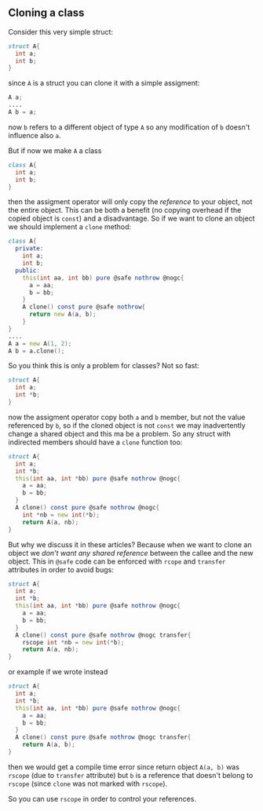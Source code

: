 ## Cloning a class
Consider this very simple struct:
````d
struct A{
  int a;
  int b;
}
````
since `A` is a struct you can clone it with a simple assigment:
````d
A a;
....
A b = a;
````
now `b` refers to a different object of type `A` so any modification of `b` doesn't influence also `a`.

But if now we make `A` a class
````d
class A{
  int a;
  int b;
}
````
then the assigment operator will only copy the *reference* to your object, not the entire object. This can be both a benefit (no copying overhead if the copied object is `const`) and a disadvantage. So if we want to clone an object we should implement a `clone` method:
````d
class A{
  private:
    int a;
    int b;
  public:
    this(int aa, int bb) pure @safe nothrow @nogc{
      a = aa;
      b = bb;
    }
    A clone() const pure @safe nothrow{
      return new A(a, b);
    }
}
....
A a = new A(1, 2);
A b = a.clone();
````

So you think this is only a problem for classes? Not so fast:
````d
struct A{
  int a;
  int *b;
}
````
now the assigment operator copy both `a` and `b` member, but not the value referenced by `b`, so if the cloned object is not `const` we may inadvertently change a shared object and this ma be a problem. So any struct with indirected members should have a `clone` function too:
````d
struct A{
  int a;
  int *b;
  this(int aa, int *bb) pure @safe nothrow @nogc{
    a = aa;
    b = bb;
  }
  A clone() const pure @safe nothrow @nogc{
    int *nb = new int(*b);
    return A(a, nb);
}
````

But why we discuss it in these articles? Because when we want to clone an object we *don't want any shared reference* between the callee and the new object. This in `@safe` code can be enforced with `rcope` and `transfer` attributes in order to avoid bugs:
````d
struct A{
  int a;
  int *b;
  this(int aa, int *bb) pure @safe nothrow @nogc{
    a = aa;
    b = bb;
  }
  A clone() const pure @safe nothrow @nogc transfer{
    rscope int *nb = new int(*b);
    return A(a, nb);
}
````
or example if we wrote instead
````d
struct A{
  int a;
  int *b;
  this(int aa, int *bb) pure @safe nothrow @nogc{
    a = aa;
    b = bb;
  }
  A clone() const pure @safe nothrow @nogc transfer{
    return A(a, b);
}
````
then we would get a compile time error since return object `A(a, b)` was `rscope` (due to `transfer` attribute) but `b` is a reference that doesn't belong to `rscope` (since `clone` was not marked with `rscope`).

So you can use `rscope` in order to control your references.
